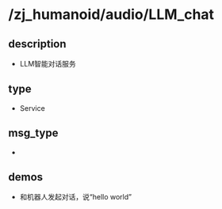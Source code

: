﻿# /zj_humanoid/audio/LLM_chat

## description
- LLM智能对话服务

## type
- Service

## msg_type
- [](../../../zj_humanoid_types.md#)

## demos
- 和机器人发起对话，说“hello world”

